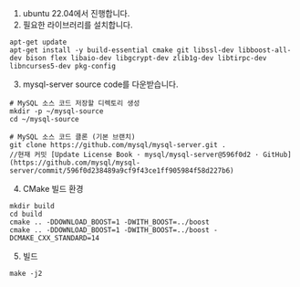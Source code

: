 1. ubuntu 22.04에서 진행합니다.
2. 필요한 라이브러리를 설치합니다.
```
apt-get update
apt-get install -y build-essential cmake git libssl-dev libboost-all-dev bison flex libaio-dev libgcrypt-dev zlib1g-dev libtirpc-dev libncurses5-dev pkg-config
```

3. mysql-server source code를 다운받습니다.
```
# MySQL 소스 코드 저장할 디렉토리 생성
mkdir -p ~/mysql-source
cd ~/mysql-source

# MySQL 소스 코드 클론 (기본 브랜치)
git clone https://github.com/mysql/mysql-server.git .
//현재 커밋 [Update License Book · mysql/mysql-server@596f0d2 · GitHub](https://github.com/mysql/mysql-server/commit/596f0d238489a9cf9f43ce1ff905984f58d227b6)
```


4. CMake 빌드 환경
```
mkdir build
cd build
cmake .. -DDOWNLOAD_BOOST=1 -DWITH_BOOST=../boost
cmake .. -DDOWNLOAD_BOOST=1 -DWITH_BOOST=../boost -DCMAKE_CXX_STANDARD=14
```

5. 빌드
```
make -j2
```